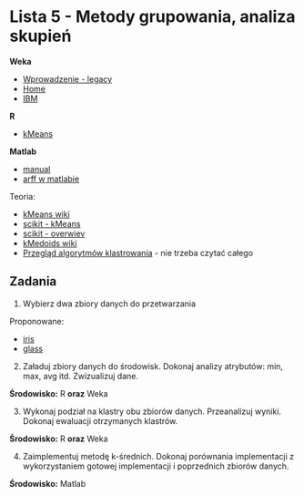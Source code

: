 Lista 5 - Metody grupowania, analiza skupień
==========

**Weka**
 - [Wprowadzenie - legacy](https://github.com/riomus/ZMiTAD/blob/2016/2017-zima/Listy%20zada%C5%84/WEKA%20-%20wprowadzenie.pdf)
 - [Home](http://www.cs.waikato.ac.nz/ml/weka/)
 - [IBM](https://www.ibm.com/developerworks/library/os-weka2/)

**R**
 - [kMeans](https://www.r-bloggers.com/k-means-clustering-in-r/)

**Matlab**
 - [manual](https://www.mathworks.com/help/stats/kmeans.html)
 - [arff w matlabie](http://www.mathworks.com/matlabcentral/fileexchange/21204-matlab-weka-interface)

Teoria:

 - [kMeans wiki](https://en.wikipedia.org/wiki/K-means_clustering)
 - [scikit - kMeans](http://scikit-learn.org/stable/modules/clustering.html#k-means)
 - [scikit - overwiev](http://scikit-learn.org/stable/modules/clustering.html)
 - [kMedoids wiki](https://en.wikipedia.org/wiki/K-medoids)
 - [Przegląd algorytmów klastrowania](https://pdfs.semanticscholar.org/26f1/78dbb00630ce19cccb9840ea12dbe31801be.pdf) - nie trzeba czytać całego

Zadania
----------


1. Wybierz dwa zbiory danych do przetwarzania

  Proponowane:
   - [iris](https://github.com/riomus/ZMiTAD/blob/2015/2016-lato/Listy%20zada%C5%84/Dane/iris.txt)
   - [glass](https://github.com/riomus/ZMiTAD/blob/2015/2016-lato/Listy%20zada%C5%84/Dane/glass.txt)

2. Załaduj zbiory danych do środowisk. Dokonaj analizy atrybutów: min, max, avg itd. Zwizualizuj dane.

  **Środowisko:** R **oraz** Weka

3. Wykonaj podział na klastry obu zbiorów danych. Przeanalizuj wyniki. Dokonaj ewaluacji otrzymanych klastrów. 

  **Środowisko:** R **oraz** Weka

4. Zaimplementuj metodę k-średnich. Dokonaj porównania implementacji z wykorzystaniem gotowej implementacji i poprzednich zbiorów danych. 

  **Środowisko:** Matlab

